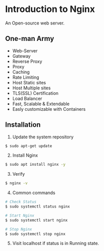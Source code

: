 # Introduction to Nginx

An Open-source web server.

## One-man Army

- Web-Server
- Gateway
- Reverse Proxy
- Proxy
- Caching
- Rate Limiting
- Host Static sites
- Host Multiple sites
- TLS(SSL) Certification
- Load Balancer
- Fast, Scalable & Extendable
- Easly customizable with Containers

## Installation

1. Update the system repository

```bash
$ sudo apt-get update
```

2. Install Nginx

```bash
$ sudo apt install nginx -y
```

3. Verify

```bash
$ nginx -v
```

4. Common commands

```bash
# Check Status
$ sudo systemctl status nginx

# Start Nginx
$ sudo systemctl start nginx

# Stop Nginx
$ sudo systemctl stop nginx
```

5. Visit localhost if status is in Running state.

